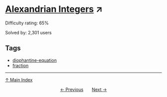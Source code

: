 # [Alexandrian Integers](https://projecteuler.net/problem=221) ↗️

Difficulty rating: 65%

Solved by: 2,301 users
## Tags

- [diophantine-equation](../tags/diophantine-equation.md)
- [fraction](../tags/fraction.md)



---

[↑ Main Index](../README.md)


<div align=center><a href='220.md'>← Previous</a> &nbsp;&nbsp; &nbsp;&nbsp;  <a href='222.md'>Next →</a></div>
